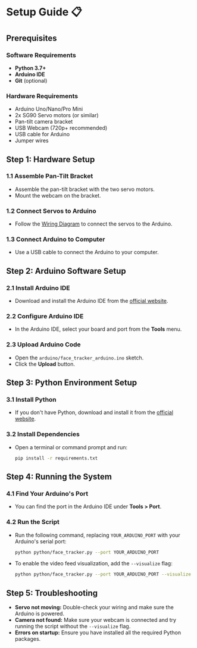 # Setup Guide 📋

## Prerequisites

### Software Requirements
- **Python 3.7+**
- **Arduino IDE**
- **Git** (optional)

### Hardware Requirements
- Arduino Uno/Nano/Pro Mini
- 2x SG90 Servo motors (or similar)
- Pan-tilt camera bracket
- USB Webcam (720p+ recommended)
- USB cable for Arduino
- Jumper wires

## Step 1: Hardware Setup

### 1.1 Assemble Pan-Tilt Bracket
- Assemble the pan-tilt bracket with the two servo motors.
- Mount the webcam on the bracket.

### 1.2 Connect Servos to Arduino
- Follow the [Wiring Diagram](wiring_diagram.md) to connect the servos to the Arduino.

### 1.3 Connect Arduino to Computer
- Use a USB cable to connect the Arduino to your computer.

## Step 2: Arduino Software Setup

### 2.1 Install Arduino IDE
- Download and install the Arduino IDE from the [official website](https://www.arduino.cc/en/software).

### 2.2 Configure Arduino IDE
- In the Arduino IDE, select your board and port from the **Tools** menu.

### 2.3 Upload Arduino Code
- Open the `arduino/face_tracker_arduino.ino` sketch.
- Click the **Upload** button.

## Step 3: Python Environment Setup

### 3.1 Install Python
- If you don't have Python, download and install it from the [official website](https://www.python.org/downloads/).

### 3.2 Install Dependencies
- Open a terminal or command prompt and run:
  ```bash
  pip install -r requirements.txt
  ```

## Step 4: Running the System

### 4.1 Find Your Arduino's Port
- You can find the port in the Arduino IDE under **Tools > Port**.

### 4.2 Run the Script
- Run the following command, replacing `YOUR_ARDUINO_PORT` with your Arduino's serial port:
  ```bash
  python python/face_tracker.py --port YOUR_ARDUINO_PORT
  ```
- To enable the video feed visualization, add the `--visualize` flag:
  ```bash
  python python/face_tracker.py --port YOUR_ARDUINO_PORT --visualize
  ```

## Step 5: Troubleshooting

- **Servo not moving:** Double-check your wiring and make sure the Arduino is powered.
- **Camera not found:** Make sure your webcam is connected and try running the script without the `--visualize` flag.
- **Errors on startup:** Ensure you have installed all the required Python packages.